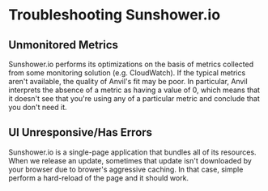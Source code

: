 # Troubleshooting Sunshower.io

## Unmonitored Metrics

Sunshower.io performs its optimizations on the basis of metrics collected from some monitoring solution (e.g. CloudWatch).
If the typical metrics aren't available, the quality of Anvil's fit may be poor.  In particular, Anvil interprets the
absence of a metric as having a value of 0, which means that it doesn't see that you're using any of a particular metric
and conclude that you don't need it.


## UI Unresponsive/Has Errors

Sunshower.io is a single-page application that bundles all of its resources.  When we release an update, sometimes that 
update isn't downloaded by your browser due to brower's aggressive caching.  In that case, simple perform a hard-reload 
of the page and it should work.
